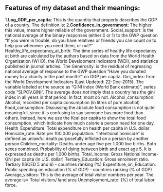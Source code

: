 ## Features of my dataset and their meanings:

 1.**Log_GDP_per_capita**: This is the quantity that properly describes the GDP of a country. The definition is:
 2.**Confidence_in_government**: The higher this value, means higher reliable of the government.
Social_support: is the national average of the binary responses (either 0 or 1) to the GWP question “If you were in trouble, do you have relatives or friends you can count on to help you whenever you need them, or not?”
Healthy_life_expectancy_at_birth: The time series of healthy life expectancy at birth are calculated by the authors based on data from the World Health Organization (WHO), the World Development Indicators (WDI), and statistics published in journal articles. The 
Generosity: is the residual of regressing national average of response to the GWP question “Have you donated money to a charity in the past month?” on GDP per capita.
Gini_index: from the World Development Indicators (Last Updated: 22-Dec-2015). The variable labeled at the source as “GINI index (World Bank estimate)”, series code “SI.POV.GINI”. The average does not imply that a country has the gini index in all years in that period. In fact, most do not.
Alcohol_consumption: Alcohol, recorded per capita consumption (in litres of pure alcohol)
Food_consumption: Discussing the absolute food consumption is not quite meaningful, since it is confusing to say someone has more food than others. Instead, here we use the Kcal per capita to show the total food consumption, which indicate how much calorie a person need for one day.
Health_Expenditure: Total expenditure on health per capita in U.S. dollar
 Homicide_rate: Rate per 100,000 population. “Intentional homicide” is defined as unlawful death purposefully inflicted on a person by another person
 Children_mortality: Deaths under age five per 1,000 live births. Both sexes combined. Probability of dying between birth and exact age 5. It is expressed as deaths per 1,000 births.
 Total_income: Gross National Income- GNI per capita (in U.S. dollar)
Tertiary_Education: Gross enrolment ratio. Tertiary (ISCED 5 and 6) - countries ranking (%)
 Expentiture_on_Education: Public spending on education (% of GDP) - countries ranking (% of GDP)
 Average_visitors: This is the average of total visitor numbers per year. The average is= Total visitors/ land area
 Unemployment_rate: (%) of total labor force.
